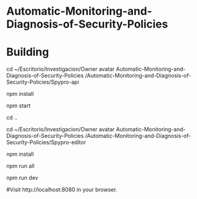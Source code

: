 # Automatic-Monitoring-and-Diagnosis-of-Security-Policies

# Building
cd ~/Escritorio/Investigacion/Owner avatar
Automatic-Monitoring-and-Diagnosis-of-Security-Policies
/Automatic-Monitoring-and-Diagnosis-of-Security-Policies/Spypro-api

npm install

npm start

cd .. 

cd ~/Escritorio/Investigacion/Owner avatar
Automatic-Monitoring-and-Diagnosis-of-Security-Policies
/Automatic-Monitoring-and-Diagnosis-of-Security-Policies/Spypro-editor

npm install

npm run all

npm run dev

#Visit http://localhost:8080 in your browser.
